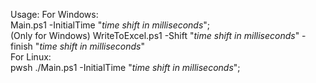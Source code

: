 Usage:
For Windows:  
    Main.ps1 -InitialTime "*time shift in milliseconds*";  
    (Only for Windows) WriteToExcel.ps1 -Shift "*time shift in milliseconds*" -finish "*time shift in milliseconds*"  
For Linux:  
    pwsh ./Main.ps1 -InitialTime "*time shift in milliseconds*";  
